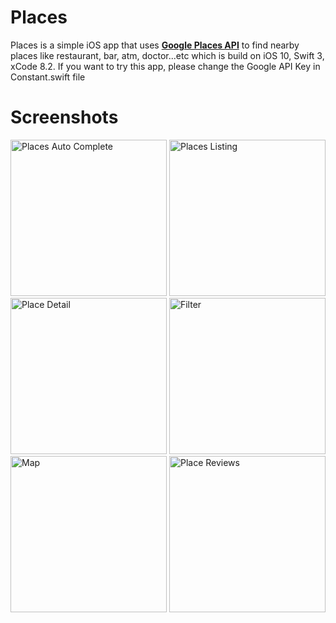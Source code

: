 # Places

Places is a simple iOS app that uses **[Google Places API](https://developers.google.com/places/web-service/)** to find nearby places like restaurant, bar, atm, doctor...etc which is build on iOS 10, Swift 3, xCode 8.2. If you want to try this app, please change the Google API Key in Constant.swift file


# Screenshots

<img src="https://github.com/railskarthi/Places/blob/master/Screenshot/1.jpg" alt="Places Auto Complete" width="250"/> <img src="https://github.com/railskarthi/Places/blob/master/Screenshot/2.jpg" alt="Places Listing" width="250"/> <img src="https://github.com/railskarthi/Places/blob/master/Screenshot/3.jpg" alt="Place Detail" width="250"/> <img src="https://github.com/railskarthi/Places/blob/master/Screenshot/4.jpg" alt="Filter" width="250"/> <img src="https://github.com/railskarthi/Places/blob/master/Screenshot/5.jpg" alt="Map" width="250"/> <img src="https://github.com/railskarthi/Places/blob/master/Screenshot/6.jpg" alt="Place Reviews" width="250"/> 

